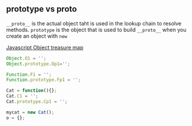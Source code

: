 ## prototype vs __proto__

`__proto__` is the actual object taht is used in the lookup chain to resolve methods.
`prototype` is the object that is used to build `__proto__` when you create an object with `new`

[Javascript Object treasure map](http://i.stack.imgur.com/KFzI3.png)

  ```javascript
  Object.O1 = '';
  Object.prototype.Op1='';
  
  Function.F1 = '';
  Function.prototype.Fp1 = '';
  
  Cat = function(){};
  Cat.C1 = '';
  Cat.prototype.Cp1 = '';
  
  mycat = new Cat();
  o = {};
  ```
